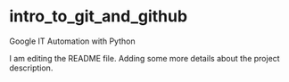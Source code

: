 # intro_to_git_and_github
Google IT Automation with Python

I am editing the README file. 
Adding some more details about the project description.


